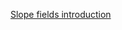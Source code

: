 [Slope fields introduction](https://www.khanacademy.org/math/differential-equations/first-order-differential-equations/slope-fields/v/creating-a-slope-field)
